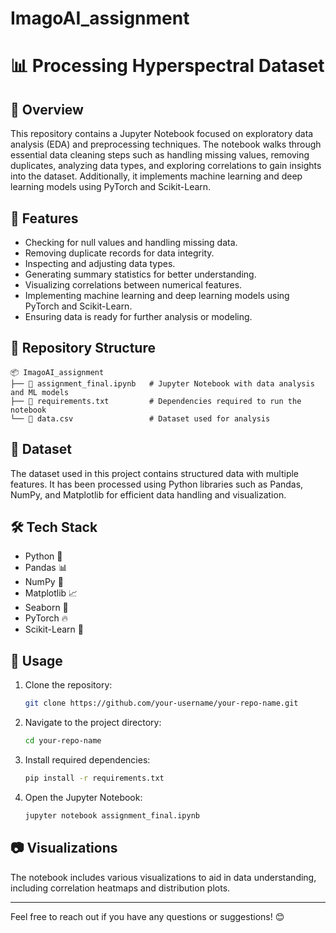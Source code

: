 # ImagoAI_assignment
# 📊 Processing Hyperspectral Dataset

## 📌 Overview
This repository contains a Jupyter Notebook focused on exploratory data analysis (EDA) and preprocessing techniques. The notebook walks through essential data cleaning steps such as handling missing values, removing duplicates, analyzing data types, and exploring correlations to gain insights into the dataset. Additionally, it implements machine learning and deep learning models using PyTorch and Scikit-Learn.

## 🚀 Features
- Checking for null values and handling missing data.
- Removing duplicate records for data integrity.
- Inspecting and adjusting data types.
- Generating summary statistics for better understanding.
- Visualizing correlations between numerical features.
- Implementing machine learning and deep learning models using PyTorch and Scikit-Learn.  
- Ensuring data is ready for further analysis or modeling.

## 📂 Repository Structure

```
📦 ImagoAI_assignment
├── 📄 assignment_final.ipynb   # Jupyter Notebook with data analysis and ML models
├── 📄 requirements.txt         # Dependencies required to run the notebook
└── 📄 data.csv                 # Dataset used for analysis
```



## 📂 Dataset
The dataset used in this project contains structured data with multiple features. It has been processed using Python libraries such as Pandas, NumPy, and Matplotlib for efficient data handling and visualization.

## 🛠️ Tech Stack
- Python 🐍
- Pandas 📊
- NumPy 🔢
- Matplotlib 📈
- Seaborn 🎨
- PyTorch 🔥
- Scikit-Learn 🤖

## 🔧 Usage
1. Clone the repository:
   ```sh
   git clone https://github.com/your-username/your-repo-name.git
   ```
2. Navigate to the project directory:
   ```sh
   cd your-repo-name
   ```
3. Install required dependencies:
   ```sh
   pip install -r requirements.txt
   ```
4. Open the Jupyter Notebook:
   ```sh
   jupyter notebook assignment_final.ipynb
   ```

## 📷 Visualizations
The notebook includes various visualizations to aid in data understanding, including correlation heatmaps and distribution plots.


---
Feel free to reach out if you have any questions or suggestions! 😊





